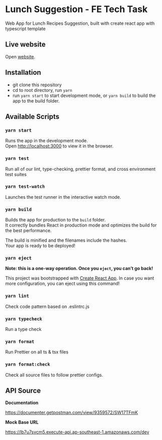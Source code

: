 # Lunch Suggestion - FE Tech Task

Web App for Lunch Recipes Suggestion, built with create react app with typescript template

## Live website

Open [website](https://naughty-swanson-187d2b.netlify.com/).

## Installation
- git clone this repository
- cd to root directory, run `yarn`
- run `yarn start` to start development mode, or `yarn build` to build the app to the build folder.

## Available Scripts

### `yarn start`

Runs the app in the development mode.<br />
Open [http://localhost:3000](http://localhost:3000) to view it in the browser.

### `yarn test`

Run all of our lint, type-checking, prettier format, and cross environment test suites

### `yarn test-watch`

Launches the test runner in the interactive watch mode.<br />

### `yarn build`

Builds the app for production to the `build` folder.<br />
It correctly bundles React in production mode and optimizes the build for the best performance.

The build is minified and the filenames include the hashes.<br />
Your app is ready to be deployed!

### `yarn eject`

**Note: this is a one-way operation. Once you `eject`, you can’t go back!**

This project was bootstrapped with [Create React App](https://github.com/facebook/create-react-app). In case you want more configuration, you can eject using this command!

### `yarn lint`

Check code pattern based on .eslintrc.js

### `yarn typecheck`

Run a type check

### `yarn format`

Run Prettier on all ts & tsx files

### `yarn format:check`

Check all source files to follow prettier configs.

## API Source

**Documentation**

https://documenter.getpostman.com/view/9359572/SW17TFmK

**Mock Base URL**

https://lb7u7svcm5.execute-api.ap-southeast-1.amazonaws.com/dev
